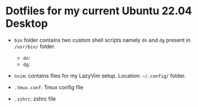 # Dotfiles for my current Ubuntu 22.04 Desktop
* `bin` folder contains two custom shell scripts namely `dn` and `dg` present in `/usr/bin/` folder.
  * `dn`:
  * `dg`:

* `nvim`: contains files for my LazyVim setup. Location: `~/.config/` folder.
* `.tmux.conf`: Tmux config file
* `.zshrc`: zshrc file


